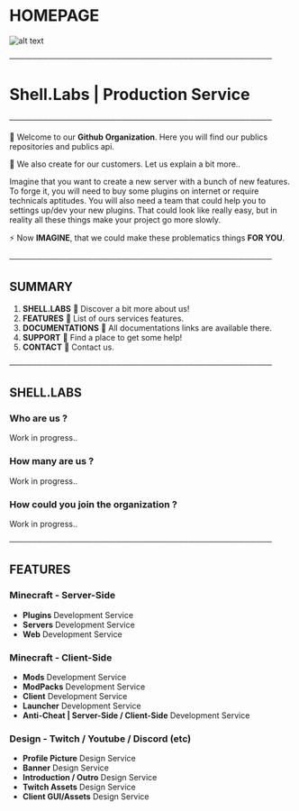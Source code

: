 # HOMEPAGE #

![alt text](https://cdn.discordapp.com/attachments/952062418970869770/1027256374251491448/detections12.gif)

───────────────────────────────────────────────
# Shell.Labs | Production Service #
───────────────────────────────────────────────

🏹 Welcome to our **Github Organization**. Here you will find our publics repositories and publics api.


🔸 We also create for our customers. Let us explain a bit more..

Imagine that you want to create a new server with a bunch of new features. To forge it, you will need to buy some plugins on internet or require technicals aptitudes.
You will also need a team that could help you to settings up/dev your new plugins.
That could look like really easy, but in reality all these things make your project go more slowly.

⚡ Now **IMAGINE**, that we could make these problematics things **FOR YOU**.


───────────────────────────────────────────────
## SUMMARY ##
1. **SHELL.LABS** 🔸 Discover a bit more about us!
2. **FEATURES** 🔸 List of ours services features.
3. **DOCUMENTATIONS** 🔸 All documentations links are available there.
4. **SUPPORT** 🔸 Find a place to get some help!
5. **CONTACT** 🔸 Contact us.

───────────────────────────────────────────────
## SHELL.LABS
### Who are us ? ###
Work in progress..
### How many are us ? ###
Work in progress..
### How could you join the organization ? ###
Work in progress..







───────────────────────────────────────────────
## FEATURES ##
### Minecraft - Server-Side ###
* **Plugins** Development Service
* **Servers** Development Service
* **Web** Development Service

### Minecraft - Client-Side ###
* **Mods** Development Service
* **ModPacks** Development Service
* **Client** Development Service
* **Launcher** Development Service
* **Anti-Cheat | Server-Side / Client-Side** Development Service

### Design - Twitch / Youtube / Discord (etc) ###
* **Profile Picture** Design Service
* **Banner** Design Service
* **Introduction / Outro** Design Service
* **Twitch Assets** Design Service
* **Client GUI/Assets** Design Service
